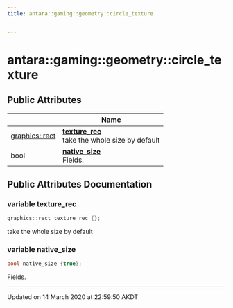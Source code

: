 ```yaml
---
title: antara::gaming::geometry::circle_texture


---
```


# antara::gaming::geometry::circle_texture

















## Public Attributes

|                | Name           |
| -------------- | -------------- |
| [graphics::rect](Classes/structantara_1_1gaming_1_1graphics_1_1rect.md) | **[texture_rec](Classes/structantara_1_1gaming_1_1geometry_1_1circle__texture.md#variable-texture_rec)** <br>take the whole size by default  |
| bool | **[native_size](Classes/structantara_1_1gaming_1_1geometry_1_1circle__texture.md#variable-native_size)** <br>Fields.  |












## Public Attributes Documentation

### variable texture_rec

```cpp
graphics::rect texture_rec {};
```

take the whole size by default 



























### variable native_size

```cpp
bool native_size {true};
```

Fields. 































-------------------------------

Updated on 14 March 2020 at 22:59:50 AKDT